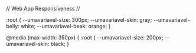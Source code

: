  // Web App Responsiveness //
 
 :root {
    --umavariavel-size: 300px;
    --umavariavel-skin: gray;
    --umavariavel-belly: white;
    --umavariavel-beak: orange;
  }

  @media (max-width: 350px) {
    :root {
     --umavariavel-size: 200px;
     --umavariavel-skin: black;
    }

  

